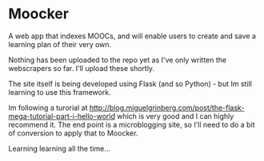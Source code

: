 Moocker
=======

A web app that indexes MOOCs, and will enable users to create and save a learning plan of their very own.

Nothing has been uploaded to the repo yet as I've only written the webscrapers so far. I'll upload these shortly.

The site itself is being developed using Flask (and so Python) - but Im still learning to use this framework. 

Im following a turorial at http://blog.miguelgrinberg.com/post/the-flask-mega-tutorial-part-i-hello-world 
which is very good and I can highly recommend it. The end point is a microblogging site, so I'll need to do a bit of
conversion to apply that to Moocker.

Learning learning all the time...


